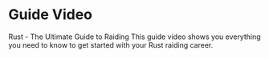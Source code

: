 # Guide Video

 Rust - The Ultimate Guide to Raiding 
This guide video shows you everything you need to know to get started with your Rust raiding career.
